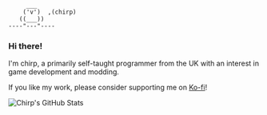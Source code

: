 ```
     ___
    ('v')  ,(chirp)
   ((___))
----"---"----
```
### Hi there!

I'm chirp, a primarily self-taught programmer from the UK with an interest in game development and modding.

If you like my work, please consider supporting me on [Ko-fi](https://ko-fi.com/chirpxiv)!

![Chirp's GitHub Stats](https://github-readme-stats-khaki-gamma.vercel.app/api/top-langs/?username=chirpxiv&layout=compact&theme=dracula&hide=GLSL)
